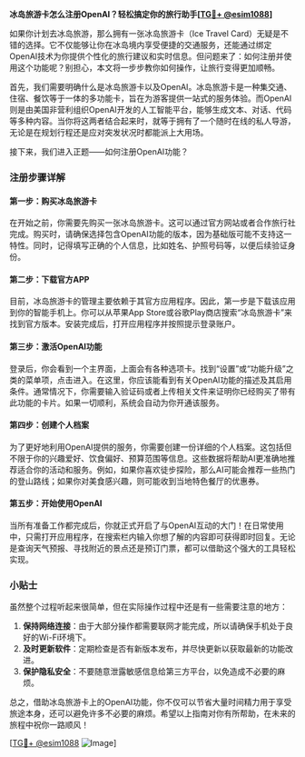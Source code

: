 **冰岛旅游卡怎么注册OpenAI？轻松搞定你的旅行助手[[TG💪+ @esim1088](https://t.me/s/esim1088)]**

如果你计划去冰岛旅游，那么拥有一张冰岛旅游卡（Ice Travel Card）无疑是不错的选择。它不仅能够让你在冰岛境内享受便捷的交通服务，还能通过绑定OpenAI技术为你提供个性化的旅行建议和实时信息。但问题来了：如何注册并使用这个功能呢？别担心，本文将一步步教你如何操作，让旅行变得更加顺畅。

首先，我们需要明确什么是冰岛旅游卡以及OpenAI。冰岛旅游卡是一种集交通、住宿、餐饮等于一体的多功能卡，旨在为游客提供一站式的服务体验。而OpenAI则是由美国非营利组织OpenAI开发的人工智能平台，能够生成文本、对话、代码等多种内容。当你将这两者结合起来时，就等于拥有了一个随时在线的私人导游，无论是在规划行程还是应对突发状况时都能派上大用场。

接下来，我们进入正题——如何注册OpenAI功能？

### 注册步骤详解

#### 第一步：购买冰岛旅游卡

在开始之前，你需要先购买一张冰岛旅游卡。这可以通过官方网站或者合作旅行社完成。购买时，请确保选择包含OpenAI功能的版本，因为基础版可能不支持这一特性。同时，记得填写正确的个人信息，比如姓名、护照号码等，以便后续验证身份。

#### 第二步：下载官方APP

目前，冰岛旅游卡的管理主要依赖于其官方应用程序。因此，第一步是下载该应用到你的智能手机上。你可以从苹果App Store或谷歌Play商店搜索“冰岛旅游卡”来找到官方版本。安装完成后，打开应用程序并按照提示登录账户。

#### 第三步：激活OpenAI功能

登录后，你会看到一个主界面，上面会有各种选项卡。找到“设置”或“功能升级”之类的菜单项，点击进入。在这里，你应该能看到有关OpenAI功能的描述及其启用条件。通常情况下，你需要输入验证码或者上传相关文件来证明你已经购买了带有此功能的卡片。如果一切顺利，系统会自动为你开通该服务。

#### 第四步：创建个人档案

为了更好地利用OpenAI提供的服务，你需要创建一份详细的个人档案。这包括但不限于你的兴趣爱好、饮食偏好、预算范围等信息。这些数据将帮助AI更准确地推荐适合你的活动和服务。例如，如果你喜欢徒步探险，那么AI可能会推荐一些热门的登山路线；如果你对美食感兴趣，则可能收到当地特色餐厅的优惠券。

#### 第五步：开始使用OpenAI

当所有准备工作都完成后，你就正式开启了与OpenAI互动的大门！在日常使用中，只需打开应用程序，在搜索栏内输入你想了解的内容即可获得即时回复。无论是查询天气预报、寻找附近的景点还是预订门票，都可以借助这个强大的工具轻松实现。

### 小贴士

虽然整个过程听起来很简单，但在实际操作过程中还是有一些需要注意的地方：

1. **保持网络连接**：由于大部分操作都需要联网才能完成，所以请确保手机处于良好的Wi-Fi环境下。
2. **及时更新软件**：定期检查是否有新版本发布，并尽快更新以获取最新的功能改进。
3. **保护隐私安全**：不要随意泄露敏感信息给第三方平台，以免造成不必要的麻烦。

总之，借助冰岛旅游卡上的OpenAI功能，你不仅可以节省大量时间精力用于享受旅途本身，还可以避免许多不必要的麻烦。希望以上指南对你有所帮助，在未来的旅程中祝你一路顺风！

[[TG💪+ @esim1088](https://t.me/s/esim1088) ![Image](https://i.postimg.cc/4NQfJmqS/Snipaste-2025-05-13-00-14-12.png)]